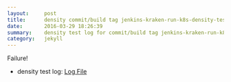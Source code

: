 ```yaml
---
layout:     post
title:      density commit/build tag jenkins-kraken-run-k8s-density-tests-1-3
date:       2016-03-29 18:26:39
summary:    density test log for commit/build tag jenkins-kraken-run-k8s-density-tests-1-3.
category:   jekyll
---
```


Failure!

- density test log: [Log File](http://s3-us-west-2.amazonaws.com/kraken-e2e-logs/density/jenkins-kraken-run-k8s-density-tests-1-3.log)
